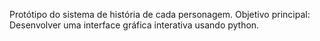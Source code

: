 Protótipo do sistema de história de cada personagem.
Objetivo principal: Desenvolver uma interface gráfica interativa usando python.
